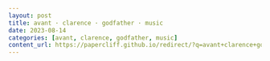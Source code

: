 ```yaml
---
layout: post
title: avant · clarence · godfather · music
date: 2023-08-14
categories: [avant, clarence, godfather, music]
content_url: https://papercliff.github.io/redirect/?q=avant+clarence+godfather+music&tbs=cdr:1,cd_min:8/13/2023,cd_max:8/15/2023
---
```

